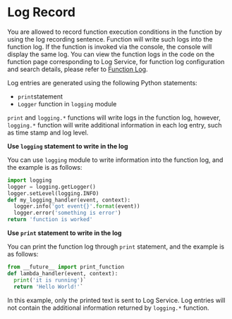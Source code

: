 # Log Record

You are allowed to record function execution conditions in the function by using the log recording sentence. Function will write such logs into the function log. If the function is invoked via the console, the console will display the same log. You can view the function logs in the code on the function page corresponding to Log Service, for function log configuration and search details, please refer to [Function Log](../../../function-log.md).

Log entries are generated using the following Python statements:

* `print`statement
* `Logger` function in `logging` module

` print ` and ` logging.* ` functions will write logs in the function log, however, `logging.*` function will write additional information in each log entry, such as time stamp and log level.

**Use `logging` statement to write in the log**

You can use `logging` module to write information into the function log, and the example is as follows: 

```Python
import logging
logger = logging.getLogger()
logger.setLevel(logging.INFO)
def my_logging_handler(event, context):
  logger.info('got event{}'.format(event))
  logger.error('something is error')
return 'function is worked'  
```

 

 
**Use `print` statement to write in the log**

You can print the function log through `print` statement, and the example is as follows:

```Python
from __future__ import print_function
def lambda_handler(event, context):
  print('it is running')`
  return 'Hello World!'`   
```  

In this example, only the printed text is sent to Log Service. Log entries will not contain the additional information returned by `logging.*` function.
